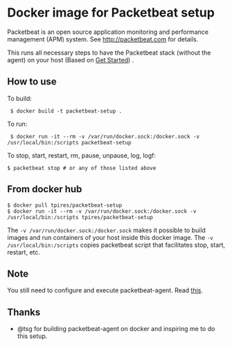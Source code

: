 # Docker image for Packetbeat setup #

Packetbeat is an open source application monitoring and
performance management (APM) system. See 
http://packetbeat.com for details.

This runs all necessary steps to have the Packetbeat stack (without the agent) on your host 
(Based on [Get Started](http://packetbeat.com/getstarted)) .

## How to use ##

To build:

     $ docker build -t packetbeat-setup .

To run:

     $ docker run -it --rm -v /var/run/docker.sock:/docker.sock -v /usr/local/bin:/scripts packetbeat-setup

To stop, start, restart, rm, pause, unpause, log, logf:

	$ packetbeat stop # or any of those listed above

## From docker hub ##

    $ docker pull tpires/packetbeat-setup
    $ docker run -it --rm -v /var/run/docker.sock:/docker.sock -v /usr/local/bin:/scripts tpires/packetbeat-setup

The `-v /var/run/docker.sock:/docker.sock` makes it possible to build images and run containers of your host
inside this docker image. The `-v /usr/local/bin:/scripts` copies packetbeat script that facilitates stop, start, restart, etc.

## Note ##

You still need to configure and execute packetbeat-agent. Read [this](https://github.com/packetbeat/packetbeat-docker).

## Thanks ##
* @tsg for building packetbeat-agent on docker and inspiring me to do this setup.